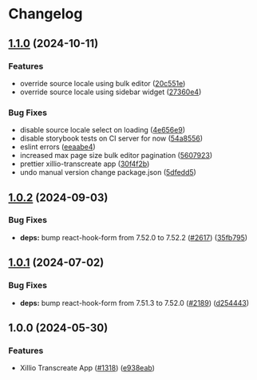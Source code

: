 # Changelog

## [1.1.0](https://github.com/xillio/contentful-marketplace-partner-apps/compare/xillio-transcreate-v1.0.2...xillio-transcreate-v1.1.0) (2024-10-11)


### Features

* override source locale using bulk editor ([20c551e](https://github.com/xillio/contentful-marketplace-partner-apps/commit/20c551e35308d2c21b2ea305813b1a0db32fda7b))
* override source locale using sidebar widget ([27360e4](https://github.com/xillio/contentful-marketplace-partner-apps/commit/27360e46ec35c84c6899414668a1a02f5280d2ed))


### Bug Fixes

* disable source locale select on loading ([4e656e9](https://github.com/xillio/contentful-marketplace-partner-apps/commit/4e656e995219db0383386b48a418a020d8f99f81))
* disable storybook tests on CI server for now ([54a8556](https://github.com/xillio/contentful-marketplace-partner-apps/commit/54a85561e405ef0b7bebb3b8fb0b88a42672b5cf))
* eslint errors ([eeaabe4](https://github.com/xillio/contentful-marketplace-partner-apps/commit/eeaabe40cde766c6fd52a55021876a0533c73d12))
* increased max page size bulk editor pagination ([5607923](https://github.com/xillio/contentful-marketplace-partner-apps/commit/5607923dc33d3b69f9bad2b51e2f3978f5574107))
* prettier xillio-transcreate app ([30f4f2b](https://github.com/xillio/contentful-marketplace-partner-apps/commit/30f4f2b10725be693a8d6b967a16666a132f9d1d))
* undo manual version change package.json ([5dfedd5](https://github.com/xillio/contentful-marketplace-partner-apps/commit/5dfedd5eb3d35e7ef957db44cefe376a5d807e8e))

## [1.0.2](https://github.com/contentful/marketplace-partner-apps/compare/xillio-transcreate-v1.0.1...xillio-transcreate-v1.0.2) (2024-09-03)

### Bug Fixes

- **deps:** bump react-hook-form from 7.52.0 to 7.52.2 ([#2617](https://github.com/contentful/marketplace-partner-apps/issues/2617)) ([35fb795](https://github.com/contentful/marketplace-partner-apps/commit/35fb79503eeae20e557c7490f598c3422f29574f))

## [1.0.1](https://github.com/contentful/marketplace-partner-apps/compare/xillio-transcreate-v1.0.0...xillio-transcreate-v1.0.1) (2024-07-02)

### Bug Fixes

- **deps:** bump react-hook-form from 7.51.3 to 7.52.0 ([#2189](https://github.com/contentful/marketplace-partner-apps/issues/2189)) ([d254443](https://github.com/contentful/marketplace-partner-apps/commit/d254443adc505caac3aa834db939a0bbee413945))

## 1.0.0 (2024-05-30)

### Features

- Xillio Transcreate App ([#1318](https://github.com/contentful/marketplace-partner-apps/issues/1318)) ([e938eab](https://github.com/contentful/marketplace-partner-apps/commit/e938eabc902fb43efedb1220dfecd092ac5c4ced))

